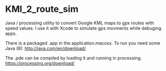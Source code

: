 # KMl_2_route_sim
Java / processing utility to convert Google KML maps to gpx routes with speed values. 
I use it with Xcode to simulate gps movments while debuging apps. 

There is a packaged .app in the application.macosx.
To run you need some Java (8):  http://java.com/en/download/

The .pde can be compiled by loading it and running in processing.
https://processing.org/download/



